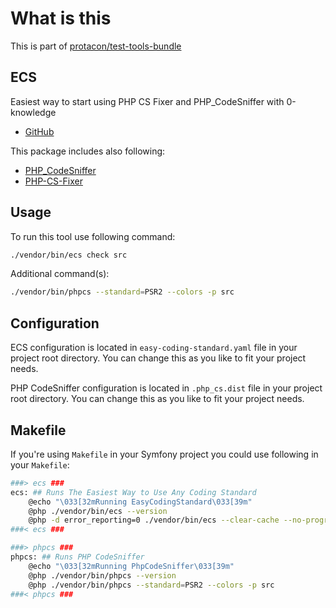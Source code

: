 # What is this

This is part of [protacon/test-tools-bundle](https://packagist.org/packages/protacon/test-tools-bundle)

## ECS

Easiest way to start using PHP CS Fixer and PHP_CodeSniffer with 0-knowledge

* [GitHub](https://github.com/Symplify/EasyCodingStandard)

This package includes also following:

* [PHP_CodeSniffer](https://github.com/squizlabs/PHP_CodeSniffer)
* [PHP-CS-Fixer](https://github.com/FriendsOfPHP/PHP-CS-Fixer)

## Usage

To run this tool use following command:

```bash
./vendor/bin/ecs check src
```

Additional command(s):

```bash
./vendor/bin/phpcs --standard=PSR2 --colors -p src
```

## Configuration

ECS configuration is located in `easy-coding-standard.yaml` file in your project root directory. You can change this
as you like to fit your project needs.

PHP CodeSniffer configuration is located in `.php_cs.dist` file in your project root directory. You can change this 
as you like to fit your project needs.

## Makefile 

If you're using `Makefile` in your Symfony project you could use following in your `Makefile`:

```bash
###> ecs ###
ecs: ## Runs The Easiest Way to Use Any Coding Standard
	@echo "\033[32mRunning EasyCodingStandard\033[39m"
	@php ./vendor/bin/ecs --version
	@php -d error_reporting=0 ./vendor/bin/ecs --clear-cache --no-progress-bar check src
###< ecs ###

###> phpcs ###
phpcs: ## Runs PHP CodeSniffer
	@echo "\033[32mRunning PhpCodeSniffer\033[39m"
	@php ./vendor/bin/phpcs --version
	@php ./vendor/bin/phpcs --standard=PSR2 --colors -p src
###< phpcs ###
```
